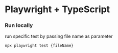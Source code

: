 # Playwright + TypeScript

### Run locally 
run specific test by passing file name as parameter

`npx playwright test {fileName}`
